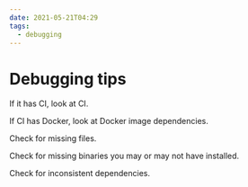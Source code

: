 ```yaml
---
date: 2021-05-21T04:29
tags: 
  - debugging
---
```


# Debugging tips

If it has CI, look at CI.

If CI has Docker, look at Docker image dependencies.

Check for missing files.

Check for missing binaries you may or may not have installed.

Check for inconsistent dependencies.
